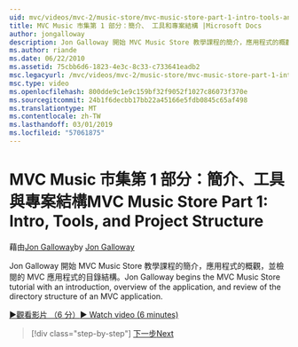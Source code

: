 ```yaml
---
uid: mvc/videos/mvc-2/music-store/mvc-music-store-part-1-intro-tools-and-project-structure
title: MVC Music 市集第 1 部分：簡介、 工具和專案結構 |Microsoft Docs
author: jongalloway
description: Jon Galloway 開始 MVC Music Store 教學課程的簡介，應用程式的概觀，並檢閱的 MVC 應用程式的目錄結構...
ms.author: riande
ms.date: 06/22/2010
ms.assetid: 75cbb6d6-1823-4e3c-8c33-c733641eadb2
msc.legacyurl: /mvc/videos/mvc-2/music-store/mvc-music-store-part-1-intro-tools-and-project-structure
msc.type: video
ms.openlocfilehash: 800dde9c1e9c159bf32f9052f1027c86073f370e
ms.sourcegitcommit: 24b1f6decbb17bb22a45166e5fdb0845c65af498
ms.translationtype: MT
ms.contentlocale: zh-TW
ms.lasthandoff: 03/01/2019
ms.locfileid: "57061875"
---
```

<a name="mvc-music-store-part-1-intro-tools-and-project-structure"></a><span data-ttu-id="17647-103">MVC Music 市集第 1 部分：簡介、工具與專案結構</span><span class="sxs-lookup"><span data-stu-id="17647-103">MVC Music Store Part 1: Intro, Tools, and Project Structure</span></span>
====================
<span data-ttu-id="17647-104">藉由[Jon Galloway](https://github.com/jongalloway)</span><span class="sxs-lookup"><span data-stu-id="17647-104">by [Jon Galloway](https://github.com/jongalloway)</span></span>

<span data-ttu-id="17647-105">Jon Galloway 開始 MVC Music Store 教學課程的簡介，應用程式的概觀，並檢閱的 MVC 應用程式的目錄結構。</span><span class="sxs-lookup"><span data-stu-id="17647-105">Jon Galloway begins the MVC Music Store tutorial with an introduction, overview of the application, and review of the directory structure of an MVC application.</span></span>

[<span data-ttu-id="17647-106">&#9654;觀看影片 （6 分）</span><span class="sxs-lookup"><span data-stu-id="17647-106">&#9654; Watch video (6 minutes)</span></span>](https://channel9.msdn.com/Blogs/ASP-NET-Site-Videos/mvc-music-store-part-1-intro-tools-and-project-structure)

> [!div class="step-by-step"]
> [<span data-ttu-id="17647-107">下一步</span><span class="sxs-lookup"><span data-stu-id="17647-107">Next</span></span>](mvc-music-store-part-2-controllers.md)
